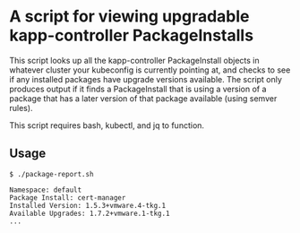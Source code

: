 # A script for viewing upgradable kapp-controller PackageInstalls

This script looks up all the kapp-controller PackageInstall objects in whatever cluster your kubeconfig is currently pointing at, and checks to see if any installed packages have upgrade versions available.  The script only produces output if it finds a PackageInstall that is using a version of a package that has a later version of that package available (using semver rules).

This script requires bash, kubectl, and jq to function.

## Usage
```
$ ./package-report.sh

Namespace: default
Package Install: cert-manager
Installed Version: 1.5.3+vmware.4-tkg.1
Available Upgrades: 1.7.2+vmware.1-tkg.1
...
```
